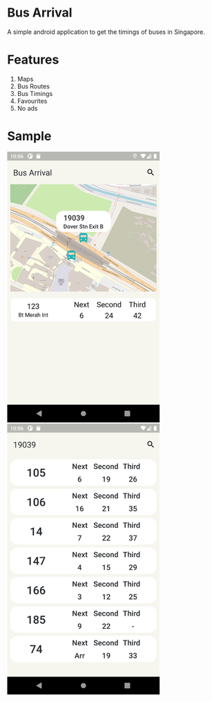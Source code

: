 # Bus Arrival
A simple android application to get the timings of buses in Singapore.

# Features
1. Maps
2. Bus Routes
3. Bus Timings
4. Favourites
5. No ads

# Sample
<p float="left">
  <img src = "sample/home.png?raw=true" width=352.8 height=627.2/>
  <img src = "sample/timings.png?raw=true" width=352.8 height=627.2/>
</p>
  



